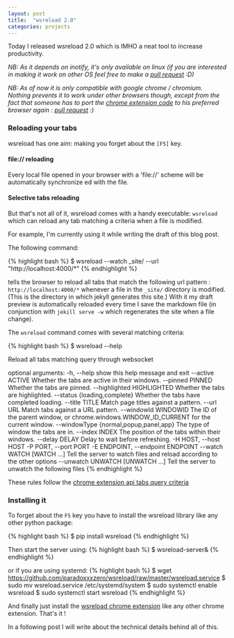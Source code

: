 ```yaml
---
layout: post
title:  "wsreload 2.0"
categories: projects
---
```


Today I released wsreload 2.0 which is IMHO a neat tool to increase productivity.

*NB: As it depends on inotify, it's only available on linux (if you are interested in making it work on other OS feel free to make a [pull request][code] :D)*

*NB: As of now it is only compatible with google chrome / chromium. Nothing prevents it to work under other browsers though, except from the fact that someone has to port the [chrome extension code][] to his preferred browser again : [pull request][code] :)*

### Reloading your tabs

wsreload has one aim: making you forget about the `[F5]` key.

#### file:// reloading

Every local file opened in your browser with a 'file://' scheme will be automatically synchronize
ed with the file.


#### Selective tabs reloading

But that's not all of it, wsreload comes with a handy executable: `wsreload` which can reload any tab matching a criteria when a file is modified.

For example, I'm currently using it while writing the draft of this blog post.

The following command:

{% highlight bash %}
$ wsreload --watch _site/ --url "http://localhost:4000/*"
{% endhighlight %}

 tells the browser to reload all tabs that match the following url pattern : `http://localhost:4000/*` whenever a file in the `_site/` directory is modified.
(This is the directory in which jekyll generates this site.)
With it my draft preview is automatically reloaded every time I save the markdown file
(in conjunction with `jekill serve -w` which regenerates the site when a file change).

The `wsreload` command comes with several matching criteria:

{% highlight bash %}
$  wsreload --help

Reload all tabs matching query through websocket

optional arguments:
  -h, --help            show this help message and exit
  --active ACTIVE       Whether the tabs are active in their windows.
  --pinned PINNED       Whether the tabs are pinned.
  --highlighted HIGHLIGHTED
                        Whether the tabs are highlighted.
  --status {loading,complete}
                        Whether the tabs have completed loading.
  --title TITLE         Match page titles against a pattern.
  --url URL             Match tabs against a URL pattern.
  --windowId WINDOWID   The ID of the parent window, or
                        chrome.windows.WINDOW_ID_CURRENT for the current
                        window.
  --windowType {normal,popup,panel,app}
                        The type of window the tabs are in.
  --index INDEX         The position of the tabs within their windows.
  --delay DELAY         Delay to wait before refreshing.
  -H HOST, --host HOST
  -P PORT, --port PORT
  -E ENDPOINT, --endpoint ENDPOINT
  --watch WATCH [WATCH ...]
                        Tell the server to watch files and reload according to
                        the other options
  --unwatch UNWATCH [UNWATCH ...]
                        Tell the server to unwatch the following files
{% endhighlight %}

These rules follow the [chrome extension api tabs query criteria][]

### Installing it

To forget about the `F5` key you have to install the wsreload library like any other python package:

{% highlight bash %}
$ pip install wsreload
{% endhighlight %}

Then start the server using:
{% highlight bash %}
$ wsreload-server&
{% endhighlight %}

or if you are using systemd:
{% highlight bash %}
$ wget https://github.com/paradoxxxzero/wsreload/raw/master/wsreload.service
$ sudo mv wsreload.service /etc/systemd/system
$ sudo systemctl enable wsreload
$ sudo systemctl start wsreload
{% endhighlight %}

And finally just install the [wsreload chrome extension][] like any other chrome extension.
That's it !


In a following post I will write about the technical details behind all of this.


[code]:http://github.com/paradoxxxzero/wsreload
[chrome extension code]:http://github.com/paradoxxxzero/wsreload/tree/master/chrome-wsreload
[chrome extension api tabs query criteria]:http://developer.chrome.com/extensions/tabs.html#method-query
[wsreload chrome extension]:http://chrome.google.com/webstore/detail/wsreload/knefplbckfcppebehbomeankfgjalmak
